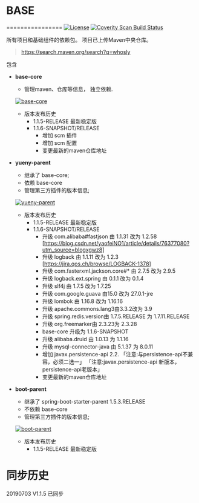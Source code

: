 ﻿# BASE
================
[![License](https://img.shields.io/badge/License-Apache%202.0-blue.svg)](https://opensource.org/licenses/Apache-2.0)
<a href="">
  <img alt="Coverity Scan Build Status" src="https://img.shields.io/coverity/scan/8244.svg"/>
</a>


所有项目和基础组件的依赖包。
项目已上传Maven中央仓库。
> https://search.maven.org/search?q=whosly

包含
* **base-core**
   * 管理maven、仓库等信息， 独立依赖.
   
   [![base-core](https://file-vague.codealy.com/code/yueny/base/base-core.jpg)]()
   
   * 版本发布历史
     + <version>1.1.5-RELEASE</version> 最新稳定版
     + 1.1.6-SNAPSHOT/RELEASE
       - 增加 scm 插件
       - 增加 scm 配置
       - 变更最新的maven仓库地址
       
* **yueny-parent**
   * 继承了 base-core;
   * 依赖 base-core
   * 管理第三方插件的版本信息;
   
   [![yueny-parent](https://file-vague.codealy.com/code/yueny/base/yueny-parent.jpg)]()
   
   * 版本发布历史
        + <version>1.1.5-RELEASE</version> 最新稳定版
        + <version>1.1.6-SNAPSHOT/RELEASE</version> 
          - 升级 com.alibaba#fastjson 由 1.1.31 改为 1.2.58 [https://blog.csdn.net/yaofeiNO1/article/details/76377080?utm_source=blogxgwz8]
          - 升级 logback 由 1.1.11 改为 1.2.3 [https://jira.qos.ch/browse/LOGBACK-1378]
          - 升级 com.fasterxml.jackson.core#* 由 2.7.5 改为 2.9.5
          - 升级 logback.ext.spring 由 0.1.1 改为 0.1.4
          - 升级 slf4j 由 1.7.5 改为 1.7.25
          - 升级 com.google.guava 由15.0 改为 27.0.1-jre
          - 升级 lombok 由 1.16.8 改为 1.16.16
          - 升级 apache.commons.lang3由3.3.2改为 3.9
          - 升级 spring.redis.version由 1.7.5.RELEASE 为 1.7.11.RELEASE
          - 升级 org.freemarker由 2.3.23为 2.3.28
          - base-core 升级为 1.1.6-SNAPSHOT
          - 升级 alibaba.druid 由 1.0.13 为 1.1.16
          - 升级 mysql-connector-java 由 5.1.37 为 8.0.11
          - 增加 javax.persistence-api 2.2.
                「注意:与persistence-api不兼容，必须二选一」
                「注意:javax.persistence-api 新版本， persistence-api老版本」
          - 变更最新的maven仓库地址
        			
* **boot-parent**
   * 继承了 spring-boot-starter-parent 1.5.3.RELEASE
   * 不依赖 base-core
   * 管理第三方插件的版本信息;
   
   [![boot-parent](https://file-vague.codealy.com/code/yueny/base/boot-parent.jpg)]()

   * 版本发布历史
        + <version>1.1.5-RELEASE</version> 最新稳定版



# 同步历史
20190703 V1.1.5 已同步